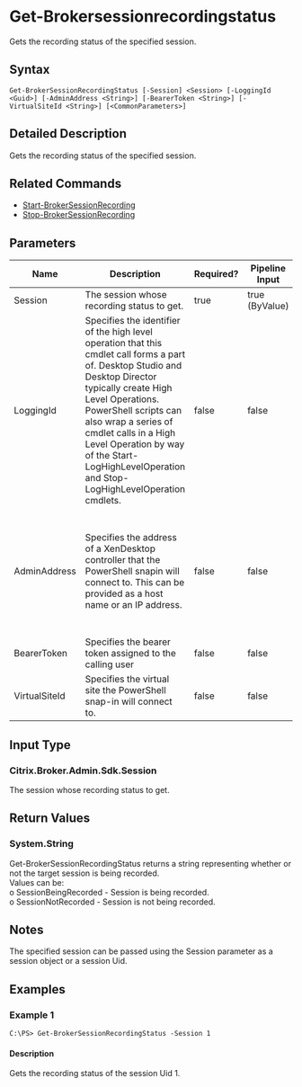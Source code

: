 ﻿
# Get-Brokersessionrecordingstatus
Gets the recording status of the specified session.
## Syntax
```
Get-BrokerSessionRecordingStatus [-Session] <Session> [-LoggingId <Guid>] [-AdminAddress <String>] [-BearerToken <String>] [-VirtualSiteId <String>] [<CommonParameters>]
```
## Detailed Description
Gets the recording status of the specified session.


## Related Commands

* [Start-BrokerSessionRecording](../Start-BrokerSessionRecording/)
* [Stop-BrokerSessionRecording](../Stop-BrokerSessionRecording/)
## Parameters
| Name   | Description | Required? | Pipeline Input | Default Value |
| --- | --- | --- | --- | --- |
| Session | The session whose recording status to get. | true | true (ByValue) |  |
| LoggingId | Specifies the identifier of the high level operation that this cmdlet call forms a part of. Desktop Studio and Desktop Director typically create High Level Operations. PowerShell scripts can also wrap a series of cmdlet calls in a High Level Operation by way of the Start-LogHighLevelOperation and Stop-LogHighLevelOperation cmdlets. | false | false |  |
| AdminAddress | Specifies the address of a XenDesktop controller that the PowerShell snapin will connect to. This can be provided as a host name or an IP address. | false | false | Localhost. Once a value is provided by any cmdlet, this value will become the default. |
| BearerToken | Specifies the bearer token assigned to the calling user | false | false |  |
| VirtualSiteId | Specifies the virtual site the PowerShell snap-in will connect to. | false | false |  |

## Input Type

### Citrix.Broker.Admin.Sdk.Session
The session whose recording status to get.
## Return Values

### System.String
Get-BrokerSessionRecordingStatus returns a string representing whether or not the target session is being recorded.<br>Values can be:<br>o SessionBeingRecorded - Session is being recorded.<br>o SessionNotRecorded  - Session is not being recorded.
## Notes
The specified session can be passed using the Session parameter as a session object or a session Uid.
## Examples

### Example 1
```
C:\PS> Get-BrokerSessionRecordingStatus -Session 1
```
#### Description
Gets the recording status of the session Uid 1.
